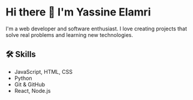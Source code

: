 
# Hi there 👋 I'm Yassine Elamri
I'm a web developer and software enthusiast. I love creating projects that solve real problems and learning new technologies.
## 🛠 Skills
- JavaScript, HTML, CSS
- Python
- Git & GitHub
- React, Node.js

<!--
**Yassine-Elamri34/Yassine-Elamri34** is a ✨ _special_ ✨ repository because its `README.md` (this file) appears on your GitHub profile.

Here are some ideas to get you started:

- 🔭 I’m currently working on ...
- 🌱 I’m currently learning ...
- 👯 I’m looking to collaborate on ...
- 🤔 I’m looking for help with ...
- 💬 Ask me about ...
- 📫 How to reach me: ...
- 😄 Pronouns: ...
- ⚡ Fun fact: ...
-->

